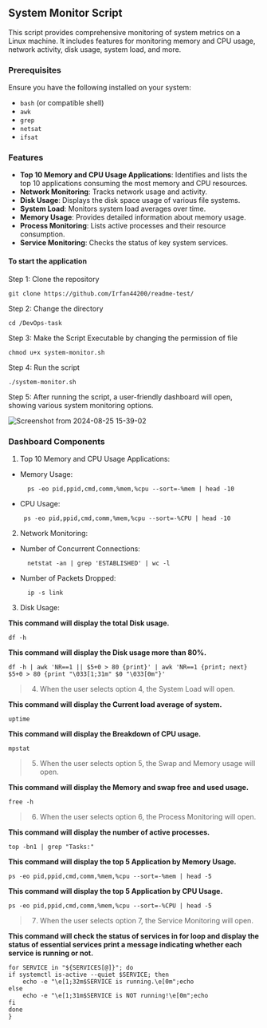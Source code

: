## System Monitor Script

This script provides comprehensive monitoring of system metrics on a Linux machine. It includes features for monitoring memory and CPU usage, network activity, disk usage, system load, and more.

### Prerequisites

Ensure you have the following installed on your system:

- `bash` (or compatible shell)
- `awk`
- `grep`
- `netsat`
- `ifsat`

### Features

- **Top 10 Memory and CPU Usage Applications**: Identifies and lists the top 10 applications consuming the most memory and CPU resources.
- **Network Monitoring**: Tracks network usage and activity.
- **Disk Usage**: Displays the disk space usage of various file systems.
- **System Load**: Monitors system load averages over time.
- **Memory Usage**: Provides detailed information about memory usage.
- **Process Monitoring**: Lists active processes and their resource consumption.
- **Service Monitoring**: Checks the status of key system services.



#### To start the application

Step 1: Clone the repository

    git clone https://github.com/Irfan44200/readme-test/

Step 2: Change the directory

    cd /DevOps-task
    
Step 3: Make the Script Executable by changing the permission of file

    chmod u+x system-monitor.sh

Step 4: Run the script

    ./system-monitor.sh
 
Step 5: After running the script, a user-friendly dashboard will open, showing various system monitoring options.

![Screenshot from 2024-08-25 15-39-02](https://github.com/user-attachments/assets/80e2b0ff-ec01-4dd3-b059-c80296708f43)


### Dashboard Components


 1. Top 10 Memory and CPU Usage Applications:

- Memory Usage:

        ps -eo pid,ppid,cmd,comm,%mem,%cpu --sort=-%mem | head -10
    
 - CPU Usage:

        ps -eo pid,ppid,cmd,comm,%mem,%cpu --sort=-%CPU | head -10


 2. Network Monitoring:

- Number of Concurrent Connections:

        netstat -an | grep 'ESTABLISHED' | wc -l

- Number of Packets Dropped:
 
        ip -s link

 3. Disk Usage:

 **This command will display the total Disk usage.**

    df -h

 **This command will display the Disk usage more than 80%.**
 
    df -h | awk 'NR==1 || $5+0 > 80 {print}' | awk 'NR==1 {print; next} $5+0 > 80 {print "\033[1;31m" $0 "\033[0m"}'

> 4. When the user selects option 4, the System Load will open.

 **This command will display the Current load average of system.**

    uptime

 **This command will display the Breakdown of CPU usage.**
 
    mpstat
    
> 5. When the user selects option 5, the Swap and Memory usage will open.

 **This command will display the Memory and swap free and used usage.**

    free -h

> 6. When the user selects option 6, the Process Monitoring will open.

 **This command will display the number of active processes.**

    top -bn1 | grep "Tasks:"

 **This command will display the top 5 Application by Memory Usage.**
 
    ps -eo pid,ppid,cmd,comm,%mem,%cpu --sort=-%mem | head -5


 **This command will display the top 5 Application by CPU Usage.**
 
    ps -eo pid,ppid,cmd,comm,%mem,%cpu --sort=-%CPU | head -5


> 7. When the user selects option 7, the Service Monitoring will open.

 **This command will check the status of services in for loop and display the status of essential services print a message indicating whether each service is running or not.**

    for SERVICE in "${SERVICES[@]}"; do
    if systemctl is-active --quiet $SERVICE; then
        echo -e "\e[1;32m$SERVICE is running.\e[0m";echo
    else
        echo -e "\e[1;31m$SERVICE is NOT running!\e[0m";echo
    fi
    done
    }
